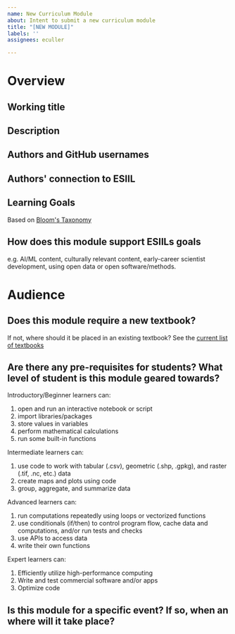```yaml
---
name: New Curriculum Module
about: Intent to submit a new curriculum module
title: "[NEW MODULE]"
labels: ''
assignees: eculler

---
```


# Overview

## Working title

## Description

## Authors and GitHub usernames

## Authors' connection to ESIIL

## Learning Goals
Based on [Bloom's Taxonomy](https://tips.uark.edu/using-blooms-taxonomy/)

## How does this module support ESIILs goals
e.g. AI/ML content, culturally relevant content, early-career scientist development, using open data or open software/methods.

# Audience

## Does this module require a new textbook?
If not, where should it be placed in an existing textbook? See the [current list of textbooks](https://cu-esiil-edu.github.io/esiil-learning-portal/)

## Are there any pre-requisites for students? What level of student is this module geared towards?

Introductory/Beginner learners can:
1) open and run an interactive notebook or script
2) import libraries/packages
3) store values in variables
4) perform mathematical calculations
5) run some built-in functions

Intermediate learners can:
1) use code to work with tabular (.csv), geometric (.shp, .gpkg), and raster (.tif, .nc, etc.) data
2) create maps and plots using code
3) group, aggregate, and summarize data

Advanced learners can:
1) run computations repeatedly using loops or vectorized functions
2) use conditionals (if/then) to control program flow, cache data and computations, and/or run tests and checks
3) use APIs to access data
4) write their own functions

Expert learners can:
1) Efficiently utilize high-performance computing
2) Write and test commercial software and/or apps
3) Optimize code

## Is this module for a specific event? If so, when an where will it take place?
